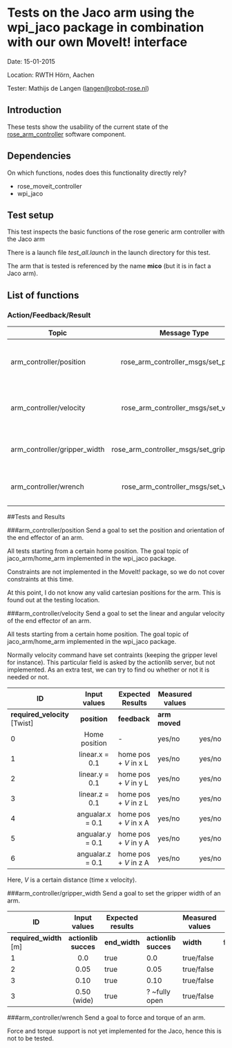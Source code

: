 Tests on the Jaco arm using the wpi_jaco package in combination with our own MoveIt! interface
============
Date: 15-01-2015

Location: RWTH Hörn, Aachen

Tester: Mathijs de Langen (langen@robot-rose.nl)

Introduction
------------

These tests show the usability of the current state of the [rose_arm_controller](https://github.com/RobotRose/rose_arm_controller) software component.

Dependencies
------------
On which functions, nodes does this functionality directly rely?

* rose_moveit_controller
* wpi_jaco

Test setup
----------
This test inspects the basic functions of the rose generic arm controller with the Jaco arm

There is a launch file *test_all.launch* in the launch directory for this test.

The arm that is tested is referenced by the name **mico** (but it is in fact a Jaco arm).

## List of functions

### Action/Feedback/Result
Topic 							| Message Type     							| Description 
--------------------------------|:-----------------------------------------:|-----------
arm_controller/position     	| rose_arm_controller_msgs/set_position 	| Set the required position of the end effector
arm_controller/velocity 		| rose_arm_controller_msgs/set_velocity 	| Set the required velocity of the end effector
arm_controller/gripper_width 	| rose_arm_controller_msgs/set_gripper_width| Set the required gripper width 
arm_controller/wrench 			| rose_arm_controller_msgs/set_wrench 		| Set force and torque of the end effector

##Tests and Results

###arm_controller/position
Send a goal to set the position and orientation of the end effector of an arm.

All tests starting from a certain home position. 
The goal topic of jaco_arm/home_arm implemented in the wpi_jaco package.

Constraints are not implemented in the MoveIt! package, so we do not cover constraints at this time.

At this point, I do not know any valid cartesian positions for the arm. This is found out at the testing location.

###arm_controller/velocity
Send a goal to set the linear and angular velocity of the end effector of an arm.

All tests starting from a certain home position. The goal topic of jaco_arm/home_arm implemented in the wpi_jaco package.

Normally velocity command have set contraints (keeping the gripper level for instance). This particular field is asked by the actionlib server, but not implemented. As an extra test, we can try to find ou whether or not it is needed or not.

ID | Input values					| Expected Results 		| Measured values 	||
---|:------------------------------:|-----------------------|-------------------|-------
   | **required_velocity** [Twist]	| **position**			| **feedback**  	| **arm moved**
 0 | Home position 					| -						| yes/no			| yes/no 
 1 | linear.x = 0.1 				| home pos + *V* in x L	| yes/no			| yes/no
 2 | linear.y = 0.1 				| home pos + *V* in y L	| yes/no			| yes/no
 3 | linear.z = 0.1 				| home pos + *V* in z L	| yes/no			| yes/no
 4 | angualar.x = 0.1 				| home pos + *V* in x A	| yes/no			| yes/no
 5 | angualar.y = 0.1 				| home pos + *V* in y A	| yes/no			| yes/no
 6 | angualar.z = 0.1 				| home pos + *V* in z A	| yes/no			| yes/no

Here, *V* is a certain distance (time x velocity).

###arm_controller/gripper_width
Send a goal to set the gripper width of an arm.

ID | Input values			| Expected results 		|				| Measured values 		| 			|			    ||		
---|:----------------------:|-----------------------|---------------|-----------------------|-----------|---------------|----
   | **required_width** [m] | **actionlib succes**	| **end_width** | **actionlib succes**	| **width** | **feedback** 	| **arm moved** 
 1 | 0.0        			| true 					| 0.0      		| true/false			|			| yes/no		| yes/no		
 2 | 0.05        			| true 					| 0.05     		| true/false			|			| yes/no		| yes/no		
 3 | 0.10        			| true 					| 0.10 			| true/false			|			| yes/no		| yes/no		
 3 | 0.50 (wide)			| true 					| ? ~fully open	| true/false			|			| yes/no		| yes/no		

###arm_controller/wrench
Send a goal to force and torque of an arm.

Force and torque support is not yet implemented for the Jaco, hence this is not to be tested.